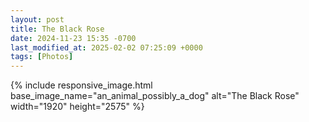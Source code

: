 ```yaml
---
layout: post
title: The Black Rose
date: 2024-11-23 15:35 -0700
last_modified_at: 2025-02-02 07:25:09 +0000
tags: [Photos]
---
```


{% include responsive_image.html base_image_name="an_animal_possibly_a_dog" alt="The Black Rose" 
    width="1920" height="2575" %}
